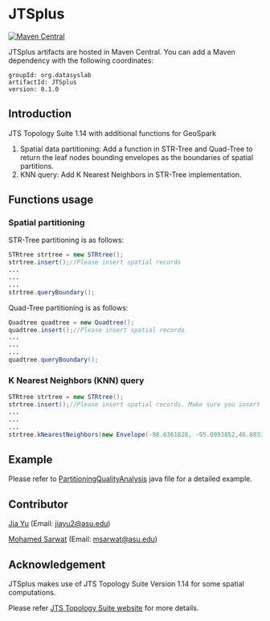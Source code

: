 # JTSplus
[![Maven Central](https://maven-badges.herokuapp.com/maven-central/org.datasyslab/JTSplus/badge.svg)](https://maven-badges.herokuapp.com/maven-central/org.datasyslab/JTSplus)

JTSplus artifacts are hosted in Maven Central. You can add a Maven dependency with the following coordinates:

```
groupId: org.datasyslab
artifactId: JTSplus
version: 0.1.0
```
## Introduction
JTS Topology Suite 1.14 with additional functions for GeoSpark

1. Spatial data partitioning: Add a function in STR-Tree and Quad-Tree to return the leaf nodes bounding envelopes as the boundaries of spatial partitions. 
2. KNN query: Add K Nearest Neighbors in STR-Tree implementation. 

## Functions usage

### Spatial partitioning
STR-Tree partitioning is as follows:

```java
STRtree strtree = new STRtree();
strtree.insert();//Please insert spatial records
...
...
...
strtree.queryBoundary();
```

Quad-Tree partitioning is as follows:

```java
Quadtree quadtree = new Quadtree();
quadtree.insert();//Please insert spatial records
...
...
...
quadtree.queryBoundary();
```
### K Nearest Neighbors (KNN) query

```java
STRtree strtree = new STRtree();
strtree.insert();//Please insert spatial records. Make sure you insert Geometry type object (instead of Envelope or others)
...
...
...
strtree.kNearestNeighbors(new Envelope(-98.6361828, -95.0993852,46.88333326666667,48.392923),fact.toGeometry(new Envelope(-98.6361828, -95.0993852,46.88333326666667,48.392923)),new GeometryItemDistance(), 10);
```


## Example

Please refer to [PartitioningQualityAnalysis](https://github.com/jiayuasu/JTSplus/blob/master/org/datasyslab/jts/utils/PartitioningQualityAnalysis.java) java file for a detailed example.

## Contributor
[Jia Yu](http://www.public.asu.edu/~jiayu2/) (Email: jiayu2@asu.edu)

[Mohamed Sarwat](http://faculty.engineering.asu.edu/sarwat/) (Email: msarwat@asu.edu)
## Acknowledgement

JTSplus makes use of JTS Topology Suite Version 1.14 for some spatial computations.

Please refer [JTS Topology Suite website](http://tsusiatsoftware.net/jts/main.html) for more details.
